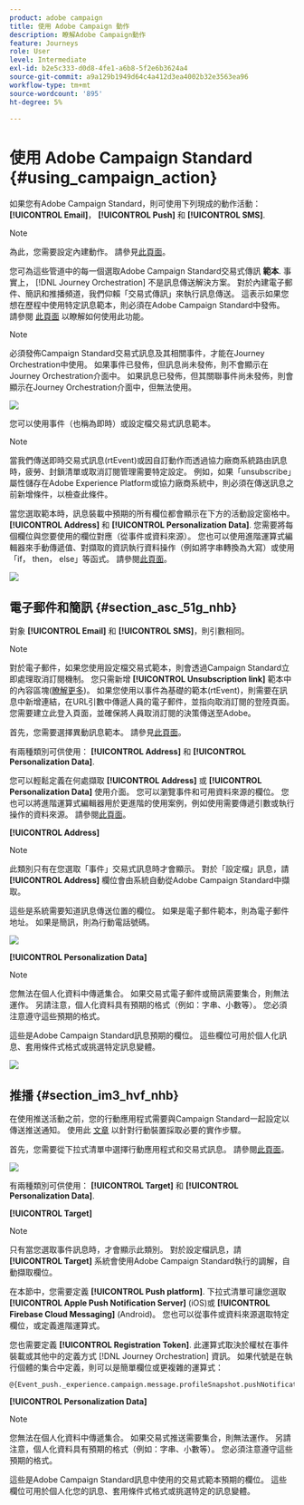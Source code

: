 ```yaml
---
product: adobe campaign
title: 使用 Adobe Campaign 動作
description: 瞭解Adobe Campaign動作
feature: Journeys
role: User
level: Intermediate
exl-id: b2e5c333-d0d8-4fe1-a6b8-5f2e6b3624a4
source-git-commit: a9a129b1949d64c4a412d3ea4002b32e3563ea96
workflow-type: tm+mt
source-wordcount: '895'
ht-degree: 5%

---
```


# 使用 Adobe Campaign Standard {#using_campaign_action}

如果您有Adobe Campaign Standard，則可使用下列現成的動作活動： **[!UICONTROL Email]**， **[!UICONTROL Push]** 和 **[!UICONTROL SMS]**.

>[!NOTE]
>
>為此，您需要設定內建動作。 請參見[此頁面](../action/working-with-adobe-campaign.md)。

您可為這些管道中的每一個選取Adobe Campaign Standard交易式傳訊 **範本**. 事實上， [!DNL Journey Orchestration] 不是訊息傳送解決方案。 對於內建電子郵件、簡訊和推播頻道，我們仰賴「交易式傳訊」來執行訊息傳送。 這表示如果您想在歷程中使用特定訊息範本，則必須在Adobe Campaign Standard中發佈。 請參閱 [此頁面](https://experienceleague.adobe.com/docs/campaign-standard/using/communication-channels/transactional-messaging/getting-started-with-transactional-msg.html?lang=zh-Hant) 以瞭解如何使用此功能。

>[!NOTE]
>
>必須發佈Campaign Standard交易式訊息及其相關事件，才能在Journey Orchestration中使用。 如果事件已發佈，但訊息尚未發佈，則不會顯示在Journey Orchestration介面中。 如果訊息已發佈，但其關聯事件尚未發佈，則會顯示在Journey Orchestration介面中，但無法使用。

![](../assets/journey59.png)

您可以使用事件（也稱為即時）或設定檔交易式訊息範本。

>[!NOTE]
>
>當我們傳送即時交易式訊息(rtEvent)或因自訂動作而透過協力廠商系統路由訊息時，疲勞、封鎖清單或取消訂閱管理需要特定設定。 例如，如果「unsubscribe」屬性儲存在Adobe Experience Platform或協力廠商系統中，則必須在傳送訊息之前新增條件，以檢查此條件。

當您選取範本時，訊息裝載中預期的所有欄位都會顯示在下方的活動設定窗格中。 **[!UICONTROL Address]** 和 **[!UICONTROL Personalization Data]**. 您需要將每個欄位與您要使用的欄位對應（從事件或資料來源）。 您也可以使用進階運算式編輯器來手動傳遞值、對擷取的資訊執行資料操作（例如將字串轉換為大寫）或使用「if， then， else」等函式。 請參閱[此頁面](../expression/expressionadvanced.md)。

![](../assets/journey60.png)

## 電子郵件和簡訊 {#section_asc_51g_nhb}

對象 **[!UICONTROL Email]** 和 **[!UICONTROL SMS]**，則引數相同。

>[!NOTE]
>
>對於電子郵件，如果您使用設定檔交易式範本，則會透過Campaign Standard立即處理取消訂閱機制。 您只需新增 **[!UICONTROL Unsubscription link]** 範本中的內容區塊([瞭解更多](https://experienceleague.adobe.com/docs/campaign-standard/using/communication-channels/transactional-messaging/getting-started-with-transactional-msg.html?lang=zh-Hant))。 如果您使用以事件為基礎的範本(rtEvent)，則需要在訊息中新增連結，在URL引數中傳遞人員的電子郵件，並指向取消訂閱的登陸頁面。 您需要建立此登入頁面，並確保將人員取消訂閱的決策傳送至Adobe。

首先，您需要選擇異動訊息範本。 請參見[此頁面](../building-journeys/about-action-activities.md)。

有兩種類別可供使用： **[!UICONTROL Address]** 和 **[!UICONTROL Personalization Data]**.

您可以輕鬆定義在何處擷取 **[!UICONTROL Address]** 或 **[!UICONTROL Personalization Data]** 使用介面。 您可以瀏覽事件和可用資料來源的欄位。 您也可以將進階運算式編輯器用於更進階的使用案例，例如使用需要傳遞引數或執行操作的資料來源。 請參閱[此頁面](../expression/expressionadvanced.md)。

**[!UICONTROL Address]**

>[!NOTE]
>
>此類別只有在您選取「事件」交易式訊息時才會顯示。 對於「設定檔」訊息，請 **[!UICONTROL Address]** 欄位會由系統自動從Adobe Campaign Standard中擷取。

這些是系統需要知道訊息傳送位置的欄位。 如果是電子郵件範本，則為電子郵件地址。 如果是簡訊，則為行動電話號碼。

![](../assets/journey61.png)

**[!UICONTROL Personalization Data]**

>[!NOTE]
>
>您無法在個人化資料中傳遞集合。 如果交易式電子郵件或簡訊需要集合，則無法運作。 另請注意，個人化資料具有預期的格式（例如：字串、小數等）。 您必須注意遵守這些預期的格式。

這些是Adobe Campaign Standard訊息預期的欄位。 這些欄位可用於個人化訊息、套用條件式格式或挑選特定訊息變體。

![](../assets/journey62.png)

## 推播 {#section_im3_hvf_nhb}

在使用推送活動之前，您的行動應用程式需要與Campaign Standard一起設定以傳送推送通知。 使用此 [文章](https://helpx.adobe.com/tw/campaign/kb/integrate-mobile-sdk.html) 以針對行動裝置採取必要的實作步驟。

首先，您需要從下拉式清單中選擇行動應用程式和交易式訊息。 請參閱[此頁面](../building-journeys/about-action-activities.md)。

![](../assets/journey62bis.png)

有兩種類別可供使用： **[!UICONTROL Target]** 和 **[!UICONTROL Personalization Data]**.

**[!UICONTROL Target]**

>[!NOTE]
>
>只有當您選取事件訊息時，才會顯示此類別。 對於設定檔訊息，請 **[!UICONTROL Target]** 系統會使用Adobe Campaign Standard執行的調解，自動擷取欄位。

在本節中，您需要定義 **[!UICONTROL Push platform]**. 下拉式清單可讓您選取 **[!UICONTROL Apple Push Notification Server]** (iOS)或 **[!UICONTROL Firebase Cloud Messaging]** (Android)。 您也可以從事件或資料來源選取特定欄位，或定義進階運算式。

您也需要定義 **[!UICONTROL Registration Token]**. 此運算式取決於權杖在事件裝載或其他中的定義方式 [!DNL Journey Orchestration] 資訊。 如果代號是在執行個體的集合中定義，則可以是簡單欄位或更複雜的運算式：

```
@{Event_push._experience.campaign.message.profileSnapshot.pushNotificationTokens.first().token}
```

**[!UICONTROL Personalization Data]**

>[!NOTE]
>
>您無法在個人化資料中傳遞集合。 如果交易式推送需要集合，則無法運作。 另請注意，個人化資料具有預期的格式（例如：字串、小數等）。 您必須注意遵守這些預期的格式。

這些是Adobe Campaign Standard訊息中使用的交易式範本預期的欄位。 這些欄位可用於個人化您的訊息、套用條件式格式或挑選特定的訊息變體。
